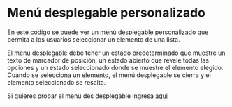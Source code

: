 # Menú desplegable personalizado

En este codigo se puede ver un menú desplegable personalizado que permita a los usuarios seleccionar un elemento de una lista. 

El menú desplegable debe tener un estado predeterminado que muestre un texto de marcador de posición, un estado abierto que revele todas las opciones y un estado seleccionado donde se muestre el elemento elegido. Cuando se selecciona un elemento, el menú desplegable se cierra y el elemento seleccionado se resalta.

Si quieres probar el menú des desplegable ingresa [aqui](https://proyecto-menu-desplegable.netlify.app)
